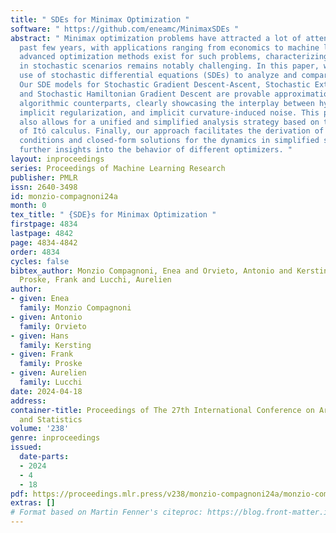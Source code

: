 ```yaml
---
title: " SDEs for Minimax Optimization "
software: " https://github.com/eneamc/MinimaxSDEs "
abstract: " Minimax optimization problems have attracted a lot of attention over the
  past few years, with applications ranging from economics to machine learning. While
  advanced optimization methods exist for such problems, characterizing their dynamics
  in stochastic scenarios remains notably challenging. In this paper, we pioneer the
  use of stochastic differential equations (SDEs) to analyze and compare Minimax optimizers.
  Our SDE models for Stochastic Gradient Descent-Ascent, Stochastic Extragradient,
  and Stochastic Hamiltonian Gradient Descent are provable approximations of their
  algorithmic counterparts, clearly showcasing the interplay between hyperparameters,
  implicit regularization, and implicit curvature-induced noise. This perspective
  also allows for a unified and simplified analysis strategy based on the principles
  of Itô calculus. Finally, our approach facilitates the derivation of convergence
  conditions and closed-form solutions for the dynamics in simplified settings, unveiling
  further insights into the behavior of different optimizers. "
layout: inproceedings
series: Proceedings of Machine Learning Research
publisher: PMLR
issn: 2640-3498
id: monzio-compagnoni24a
month: 0
tex_title: " {SDE}s for Minimax Optimization "
firstpage: 4834
lastpage: 4842
page: 4834-4842
order: 4834
cycles: false
bibtex_author: Monzio Compagnoni, Enea and Orvieto, Antonio and Kersting, Hans and
  Proske, Frank and Lucchi, Aurelien
author:
- given: Enea
  family: Monzio Compagnoni
- given: Antonio
  family: Orvieto
- given: Hans
  family: Kersting
- given: Frank
  family: Proske
- given: Aurelien
  family: Lucchi
date: 2024-04-18
address:
container-title: Proceedings of The 27th International Conference on Artificial Intelligence
  and Statistics
volume: '238'
genre: inproceedings
issued:
  date-parts:
  - 2024
  - 4
  - 18
pdf: https://proceedings.mlr.press/v238/monzio-compagnoni24a/monzio-compagnoni24a.pdf
extras: []
# Format based on Martin Fenner's citeproc: https://blog.front-matter.io/posts/citeproc-yaml-for-bibliographies/
---
```

